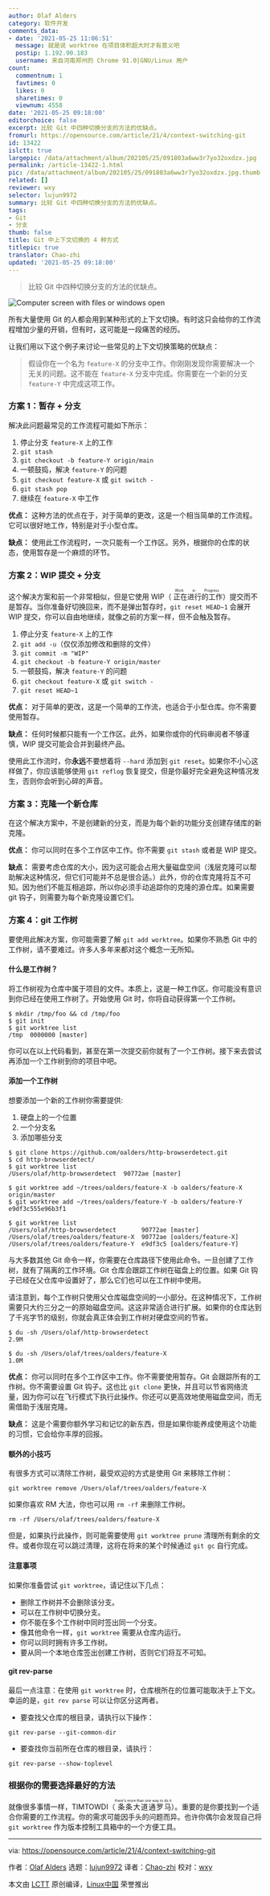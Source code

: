 ```yaml
---
author: Olaf Alders
category: 软件开发
comments_data:
- date: '2021-05-25 11:06:51'
  message: 就是说 worktree 在项目体积超大时才有意义吧
  postip: 1.192.90.183
  username: 来自河南郑州的 Chrome 91.0|GNU/Linux 用户
count:
  commentnum: 1
  favtimes: 0
  likes: 0
  sharetimes: 0
  viewnum: 4558
date: '2021-05-25 09:18:00'
editorchoice: false
excerpt: 比较 Git 中四种切换分支的方法的优缺点。
fromurl: https://opensource.com/article/21/4/context-switching-git
id: 13422
islctt: true
largepic: /data/attachment/album/202105/25/091803a6ww3r7yo32oxdzx.jpg
permalink: /article-13422-1.html
pic: /data/attachment/album/202105/25/091803a6ww3r7yo32oxdzx.jpg.thumb.jpg
related: []
reviewer: wxy
selector: lujun9972
summary: 比较 Git 中四种切换分支的方法的优缺点。
tags:
- Git
- 分支
thumb: false
title: Git 中上下文切换的 4 种方式
titlepic: true
translator: Chao-zhi
updated: '2021-05-25 09:18:00'
---
```



> 
> 比较 Git 中四种切换分支的方法的优缺点。
> 
> 
> 


![](/data/attachment/album/202105/25/091803a6ww3r7yo32oxdzx.jpg "Computer screen with files or windows open")


所有大量使用 Git 的人都会用到某种形式的上下文切换。有时这只会给你的工作流程增加少量的开销，但有时，这可能是一段痛苦的经历。


让我们用以下这个例子来讨论一些常见的上下文切换策略的优缺点：



> 
> 假设你在一个名为 `feature-X` 的分支中工作。你刚刚发现你需要解决一个无关的问题。这不能在 `feature-X` 分支中完成。你需要在一个新的分支 `feature-Y` 中完成这项工作。
> 
> 
> 


### 方案 1：暂存 + 分支


解决此问题最常见的工作流程可能如下所示：


1. 停止分支 `feature-X` 上的工作
2. `git stash`
3. `git checkout -b feature-Y origin/main`
4. 一顿鼓捣，解决 `feature-Y` 的问题
5. `git checkout feature-X` 或 `git switch -`
6. `git stash pop`
7. 继续在 `feature-X` 中工作


**优点：** 这种方法的优点在于，对于简单的更改，这是一个相当简单的工作流程。它可以很好地工作，特别是对于小型仓库。


**缺点：** 使用此工作流程时，一次只能有一个工作区。另外，根据你的仓库的状态，使用暂存是一个麻烦的环节。


### 方案 2：WIP 提交 + 分支


这个解决方案和前一个非常相似，但是它使用 WIP（<ruby> 正在进行的工作 <rt>  Work in Progress </rt></ruby>）提交而不是暂存。当你准备好切换回来，而不是弹出暂存时，`git reset HEAD~1` 会展开 WIP 提交，你可以自由地继续，就像之前的方案一样，但不会触及暂存。


1. 停止分支 `feature-X` 上的工作
2. `git add -u`（仅仅添加修改和删除的文件）
3. `git commit -m "WIP"`
4. `git checkout -b feature-Y origin/master`
5. 一顿鼓捣，解决 `feature-Y` 的问题
6. `git checkout feature-X` 或 `git switch -`
7. `git reset HEAD~1`


**优点：** 对于简单的更改，这是一个简单的工作流，也适合于小型仓库。你不需要使用暂存。


**缺点：** 任何时候都只能有一个工作区。此外，如果你或你的代码审阅者不够谨慎，WIP 提交可能会合并到最终产品。


使用此工作流时，你**永远**不要想着将 `--hard` 添加到 `git reset`。如果你不小心这样做了，你应该能够使用 `git reflog` 恢复提交，但是你最好完全避免这种情况发生，否则你会听到心碎的声音。


### 方案 3：克隆一个新仓库


在这个解决方案中，不是创建新的分支，而是为每个新的功能分支创建存储库的新克隆。


**优点：** 你可以同时在多个工作区中工作。你不需要 `git stash` 或者是 WIP 提交。


**缺点：** 需要考虑仓库的大小，因为这可能会占用大量磁盘空间（浅层克隆可以帮助解决这种情况，但它们可能并不总是很合适。）此外，你的仓库克隆将互不可知。因为他们不能互相追踪，所以你必须手动追踪你的克隆的源仓库。如果需要 git 钩子，则需要为每个新克隆设置它们。


### 方案 4：git 工作树


要使用此解决方案，你可能需要了解 `git add worktree`。如果你不熟悉 Git 中的工作树，请不要难过。许多人多年来都对这个概念一无所知。


#### 什么是工作树？


将工作树视为仓库中属于项目的文件。本质上，这是一种工作区。你可能没有意识到你已经在使用工作树了。开始使用 Git 时，你将自动获得第一个工作树。



```
$ mkdir /tmp/foo && cd /tmp/foo
$ git init
$ git worktree list
/tmp  0000000 [master]

```

你可以在以上代码看到，甚至在第一次提交前你就有了一个工作树。接下来去尝试再添加一个工作树到你的项目中吧。


#### 添加一个工作树


想要添加一个新的工作树你需要提供:


1. 硬盘上的一个位置
2. 一个分支名
3. 添加哪些分支



```
$ git clone https://github.com/oalders/http-browserdetect.git
$ cd http-browserdetect/
$ git worktree list
/Users/olaf/http-browserdetect  90772ae [master]

$ git worktree add ~/trees/oalders/feature-X -b oalders/feature-X origin/master
$ git worktree add ~/trees/oalders/feature-Y -b oalders/feature-Y e9df3c555e96b3f1

$ git worktree list
/Users/olaf/http-browserdetect       90772ae [master]
/Users/olaf/trees/oalders/feature-X  90772ae [oalders/feature-X]
/Users/olaf/trees/oalders/feature-Y  e9df3c5 [oalders/feature-Y]

```

与大多数其他 Git 命令一样，你需要在仓库路径下使用此命令。一旦创建了工作树，就有了隔离的工作环境。Git 仓库会跟踪工作树在磁盘上的位置。如果 Git 钩子已经在父仓库中设置好了，那么它们也可以在工作树中使用。


请注意到，每个工作树只使用父仓库磁盘空间的一小部分。在这种情况下，工作树需要只大约三分之一的原始磁盘空间。这这非常适合进行扩展。如果你的仓库达到了千兆字节的级别，你就会真正体会到工作树对硬盘空间的节省。



```
$ du -sh /Users/olaf/http-browserdetect
2.9M

$ du -sh /Users/olaf/trees/oalders/feature-X
1.0M

```

**优点：** 你可以同时在多个工作区中工作。你不需要使用暂存。Git 会跟踪所有的工作树。你不需要设置 Git 钩子。这也比 `git clone` 更快，并且可以节省网络流量，因为你可以在飞行模式下执行此操作。你还可以更高效地使用磁盘空间，而无需借助于浅层克隆。


**缺点：** 这是个需要你额外学习和记忆的新东西，但是如果你能养成使用这个功能的习惯，它会给你丰厚的回报。


#### 额外的小技巧


有很多方式可以清除工作树，最受欢迎的方式是使用 Git 来移除工作树：



```
git worktree remove /Users/olaf/trees/oalders/feature-X

```

如果你喜欢 RM 大法，你也可以用 `rm -rf` 来删除工作树。



```
rm -rf /Users/olaf/trees/oalders/feature-X

```

但是，如果执行此操作，则可能需要使用 `git worktree prune` 清理所有剩余的文件。或者你现在可以跳过清理，这将在将来的某个时候通过 `git gc` 自行完成。


#### 注意事项


如果你准备尝试 `git worktree`，请记住以下几点：


* 删除工作树并不会删除该分支。
* 可以在工作树中切换分支。
* 你不能在多个工作树中同时签出同一个分支。
* 像其他命令一样，`git worktree` 需要从仓库内运行。
* 你可以同时拥有许多工作树。
* 要从同一个本地仓库签出创建工作树，否则它们将互不可知。


#### git rev-parse


最后一点注意：在使用 `git worktree` 时，仓库根所在的位置可能取决于上下文。幸运的是，`git rev parse` 可以让你区分这两者。


* 要查找父仓库的根目录，请执行以下操作：

```
git rev-parse --git-common-dir

```
* 要查找你当前所在仓库的根目录，请执行：

```
git rev-parse --show-toplevel

```


### 根据你的需要选择最好的方法


就像很多事情一样，TIMTOWDI（<ruby> 条条大道通罗马 <rt>  there's more than one way to do it </rt></ruby>）。重要的是你要找到一个适合你需要的工作流程。你的需求可能因手头的问题而异。也许你偶尔会发现自己将 `git worktree` 作为版本控制工具箱中的一个方便工具。




---


via: <https://opensource.com/article/21/4/context-switching-git>


作者：[Olaf Alders](https://opensource.com/users/oalders) 选题：[lujun9972](https://github.com/lujun9972) 译者：[Chao-zhi](https://github.com/Chao-zhi) 校对：[wxy](https://github.com/wxy)


本文由 [LCTT](https://github.com/LCTT/TranslateProject) 原创编译，[Linux中国](https://linux.cn/) 荣誉推出